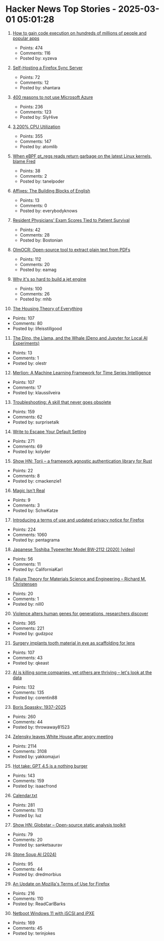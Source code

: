 # Hacker News Top Stories - 2025-03-01 05:01:28

1. [How to gain code execution on hundreds of millions of people and popular apps](https://kibty.town/blog/todesktop/)
   - Points: 474
   - Comments: 116
   - Posted by: xyzeva

2. [Self-Hosting a Firefox Sync Server](https://blog.diego.dev/posts/firefox-sync-server/)
   - Points: 72
   - Comments: 12
   - Posted by: shantara

3. [400 reasons to not use Microsoft Azure](https://azsh.it)
   - Points: 236
   - Comments: 123
   - Posted by: SlyHive

4. [3,200% CPU Utilization](https://josephmate.github.io/2025-02-26-3200p-cpu-util/)
   - Points: 355
   - Comments: 147
   - Posted by: atomlib

5. [When eBPF pt_regs reads return garbage on the latest Linux kernels, blame Fred](https://tanelpoder.com/posts/ebpf-pt-regs-error-on-linux-blame-fred/)
   - Points: 38
   - Comments: 2
   - Posted by: tanelpoder

6. [Affixes: The Building Blocks of English](https://www.affixes.org/index.html)
   - Points: 13
   - Comments: 0
   - Posted by: everybodyknows

7. [Resident Physicians' Exam Scores Tied to Patient Survival](https://hms.harvard.edu/news/resident-physicians-exam-scores-tied-patient-survival)
   - Points: 42
   - Comments: 28
   - Posted by: Bostonian

8. [OlmOCR: Open-source tool to extract plain text from PDFs](https://olmocr.allenai.org/)
   - Points: 112
   - Comments: 20
   - Posted by: eamag

9. [Why it's so hard to build a jet engine](https://www.construction-physics.com/p/why-its-so-hard-to-build-a-jet-engine)
   - Points: 100
   - Comments: 26
   - Posted by: mhb

10. [The Housing Theory of Everything](https://worksinprogress.co/issue/the-housing-theory-of-everything/)
   - Points: 107
   - Comments: 80
   - Posted by: lifeisstillgood

11. [The Dino, the Llama, and the Whale (Deno and Jupyter for Local AI Experiments)](https://deno.com/blog/the-dino-llama-and-whale)
   - Points: 13
   - Comments: 1
   - Posted by: olestr

12. [Merlion: A Machine Learning Framework for Time Series Intelligence](https://github.com/salesforce/Merlion)
   - Points: 107
   - Comments: 17
   - Posted by: klaussilveira

13. [Troubleshooting: A skill that never goes obsolete](https://www.autodidacts.io/troubleshooting/)
   - Points: 159
   - Comments: 62
   - Posted by: surprisetalk

14. [Write to Escape Your Default Setting](https://kupajo.com/write-to-escape-your-default-setting/)
   - Points: 271
   - Comments: 69
   - Posted by: kolyder

15. [Show HN: Torii – a framework agnostic authentication library for Rust](https://github.com/cmackenzie1/torii-rs)
   - Points: 22
   - Comments: 8
   - Posted by: cmackenzie1

16. [Magic Isn't Real](https://pthorpe92.dev/magic/)
   - Points: 9
   - Comments: 3
   - Posted by: SchwKatze

17. [Introducing a terms of use and updated privacy notice for Firefox](https://blog.mozilla.org/en/products/firefox/firefox-news/firefox-terms-of-use/)
   - Points: 224
   - Comments: 1060
   - Posted by: pentagrama

18. [Japanese Toshiba Typewriter Model BW-2112 (2020) [video]](https://www.youtube.com/watch?v=JZcui85b4EE)
   - Points: 56
   - Comments: 11
   - Posted by: CaliforniaKarl

19. [Failure Theory for Materials Science and Engineering – Richard M. Christensen](https://www.failurecriteria.com/)
   - Points: 20
   - Comments: 1
   - Posted by: nill0

20. [Violence alters human genes for generations, researchers discover](https://news.ufl.edu/2025/02/syrian-violence-epigenetics/)
   - Points: 365
   - Comments: 221
   - Posted by: gudzpoz

21. [Surgery implants tooth material in eye as scaffolding for lens](https://www.cbc.ca/radio/asithappens/tooth-in-eye-surgery-canada-1.7470626)
   - Points: 107
   - Comments: 43
   - Posted by: qkeast

22. [AI is killing some companies, yet others are thriving – let's look at the data](https://www.elenaverna.com/p/ai-is-killing-some-companies-yet)
   - Points: 132
   - Comments: 135
   - Posted by: corentin88

23. [Boris Spassky: 1937–2025](https://en.chessbase.com/post/boris-spassky-1937-2025)
   - Points: 260
   - Comments: 44
   - Posted by: throwaway81523

24. [Zelensky leaves White House after angry meeting](https://www.bbc.com/news/live/c625ex282zzt)
   - Points: 2114
   - Comments: 3108
   - Posted by: yakkomajuri

25. [Hot take: GPT 4.5 is a nothing burger](https://garymarcus.substack.com/p/hot-take-gpt-45-is-a-nothing-burger)
   - Points: 143
   - Comments: 159
   - Posted by: isaacfrond

26. [Calendar.txt](https://terokarvinen.com/2021/calendar-txt/)
   - Points: 281
   - Comments: 113
   - Posted by: Iuz

27. [Show HN: Globstar – Open-source static analysis toolkit](undefined)
   - Points: 79
   - Comments: 20
   - Posted by: sanketsaurav

28. [Stone Soup AI (2024)](https://simons.berkeley.edu/news/stone-soup-ai)
   - Points: 95
   - Comments: 44
   - Posted by: dredmorbius

29. [An Update on Mozilla's Terms of Use for Firefox](https://blog.mozilla.org/en/products/firefox/update-on-terms-of-use/)
   - Points: 216
   - Comments: 110
   - Posted by: ReadCarlBarks

30. [Netboot Windows 11 with iSCSI and iPXE](https://terinstock.com/post/2025/02/Netboot-Windows-11-with-iSCSI-and-iPXE/)
   - Points: 169
   - Comments: 45
   - Posted by: terinjokes

